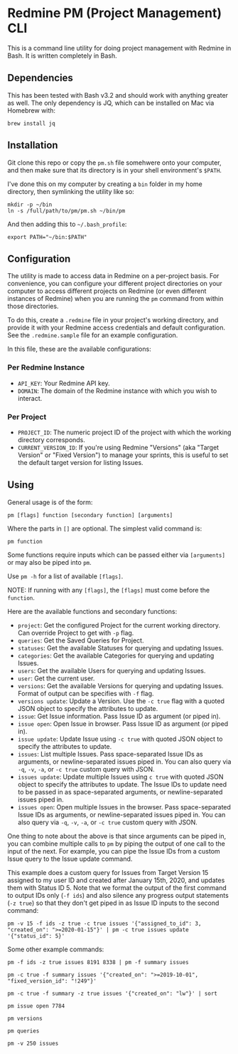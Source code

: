 # Redmine PM (Project Management) CLI

This is a command line utility for doing project management with Redmine
in Bash. It is written completely in Bash.

## Dependencies

This has been tested with Bash v3.2 and should work with anything
greater as well. The only dependency is JQ, which can be installed on
Mac via Homebrew with:

```
brew install jq
```

## Installation

Git clone this repo or copy the `pm.sh` file somehwere onto your
computer, and then make sure that its directory is in your shell
environment's `$PATH`.

I've done this on my computer by creating a `bin` folder in my home
directory, then symlinking the utility like so:

```
mkdir -p ~/bin
ln -s /full/path/to/pm/pm.sh ~/bin/pm
```

And then adding this to `~/.bash_profile`:

```
export PATH="~/bin:$PATH"
```

## Configuration

The utility is made to access data in Redmine on a per-project basis.
For convenience, you can configure your different project directories on
your computer to access different projects on Redmine (or even different
instances of Redmine) when you are running the `pm` command from within
those directories.

To do this, create a `.redmine` file in your project's working
directory, and provide it with your Redmine access credentials and
default configuration. See the `.redmine.sample` file for an example
configuration.

In this file, these are the available configurations:

### Per Redmine Instance

* `API_KEY`: Your Redmine API key.
* `DOMAIN`: The domain of the Redmine instance with which you wish to
  interact.

### Per Project

* `PROJECT_ID`: The numeric project ID of the project with which the
  working directory corresponds.
* `CURRENT_VERSION_ID`: If you're using Redmine "Versions" (aka "Target
  Version" or "Fixed Version") to manage your sprints, this is useful to
set the default target version for listing Issues.

## Using

General usage is of the form:

```
pm [flags] function [secondary function] [arguments]
```

Where the parts in `[]` are optional. The simplest valid command is:

```
pm function
```

Some functions require inputs which can be passed either via
`[arguments]` or may also be piped into `pm`.

Use `pm -h` for a list of available `[flags]`.

NOTE: If running with any `[flags]`, the `[flags]` must come before the `function`.

Here are the available functions and secondary functions:

* `project`: Get the configured Project for the current working
  directory. Can override Project to get with `-p` flag.
* `queries`: Get the Saved Queries for Project.
* `statuses`: Get the available Statuses for querying and updating Issues.
* `categories`: Get the available Categories for querying and updating Issues.
* `users`: Get the available Users for querying and updating Issues.
* `user`: Get the current user.
* `versions`: Get the available Versions for querying and updating
  Issues. Format of output can be specifies with `-f` flag.
* `versions update`: Update a Version. Use the `-c true` flag with a
  quoted JSON object to specify the attributes to update.
* `issue`: Get Issue information. Pass Issue ID as argument (or piped in).
* `issue open`: Open Issue in browser. Pass Issue ID as argument (or
  piped in).
* `issue update`: Update Issue using `-c true` with quoted JSON object
  to specify the attributes to update.
* `issues`: List multiple Issues. Pass space-separated Issue IDs as
  arguments, or newline-separated issues piped in. You can also query
via `-q`, `-v`, `-a`, or `-c true` custom query with JSON.
* `issues update`: Update multiple Issues using `c true` with quoted
  JSON object to specify the attributes to update. The Issue IDs to
update need to be passed in as space-separated arguments, or
newline-separated issues piped in.
* `issues open`: Open multiple Issues in the browser. Pass
  space-separated Issue IDs as arguments, or newline-separated issues
piped in. You can also query via `-q`, `-v`, `-a`, or `-c true` custom
query with JSON.

One thing to note about the above is that since arguments can be piped
in, you can combine multiple calls to `pm` by piping the output of one
call to the input of the next. For example, you can pipe the Issue IDs
from a custom Issue
query to the Issue update command.

This example does a custom query for Issues from Target Version 15
assigned to my user ID and created after January 15th, 2020, and updates
them with Status ID 5. Note that we format the output of the first
command to output IDs only (`-f ids`) and also silence any progress output
statements (`-z true`) so that they don't get piped in as Issue ID inputs to the
second command:

```
pm -v 15 -f ids -z true -c true issues '{"assigned_to_id": 3, "created_on": ">=2020-01-15"}' | pm -c true issues update '{"status_id": 5}'
```

Some other example commands:


```
pm -f ids -z true issues 8191 8338 | pm -f summary issues
```
```
pm -c true -f summary issues '{"created_on": ">=2019-10-01", "fixed_version_id": "!249"}'
```
```
pm -c true -f summary -z true issues '{"created_on": "lw"}' | sort
```
```
pm issue open 7784
```
```
pm versions
```
```
pm queries
```
```
pm -v 250 issues
```
